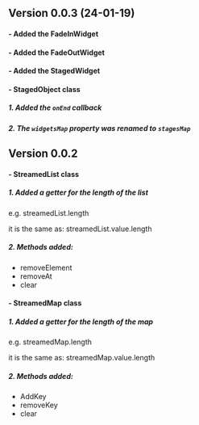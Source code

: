 ## Version 0.0.3 (24-01-19)

#### - Added the FadeInWidget
#### - Added the FadeOutWidget
#### - Added the StagedWidget

#### - StagedObject class

##### 1. Added the ```onEnd``` callback
##### 2. The ```widgetsMap``` property was renamed to ```stagesMap```


## Version 0.0.2

#### - StreamedList class

##### 1. Added a getter for the length of the list
   
   e.g. 
   streamedList.length

   it is the same as:
   streamedList.value.length


##### 2. Methods added:
*  removeElement
*  removeAt
*  clear

#### - StreamedMap class

##### 1. Added a getter for the length of the map
   
   e.g. 
   streamedMap.length

   it is the same as:
   streamedMap.value.length

##### 2. Methods added:
*  AddKey
*  removeKey
*  clear